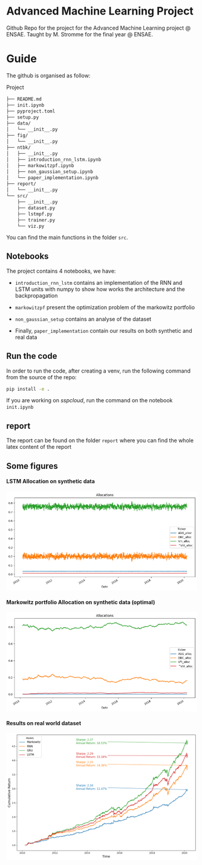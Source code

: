 # Advanced Machine Learning Project

Github Repo for the project for the Advanced Machine Learning project @ ENSAE. Taught by M. Stromme for the final year @ ENSAE.

# Guide

The github is organised as follow:

Project

    ├── README.md
    ├── init.ipynb
    ├── pyproject.toml
    ├── setup.py
    ├── data/
    │   └── __init__.py
    ├── fig/
    │   └── __init__.py
    ├── ntbk/
    │   ├── __init__.py
    │   ├── introduction_rnn_lstm.ipynb
    │   ├── markowitzpf.ipynb
    │   ├── non_gaussian_setup.ipynb
    │   └── paper_implementation.ipynb
    ├── report/
    │   └── __init__.py
    └── src/
        ├── __init__.py
        ├── dataset.py
        ├── lstmpf.py
        ├── trainer.py
        └── viz.py

You can find the main functions in the folder ``src``. 

## Notebooks

The project contains 4 notebooks, we have:

* ``introduction_rnn_lstm`` contains an implementation of the RNN and LSTM units with numpy to show how works the architecture and the backpropagation

* ``markowitzpf`` present the optimization problem of the markowitz portfolio

* ``non_gaussian_setup`` contains an analyse of the dataset

* Finally, ``paper_implementation`` contain our results on both synthetic and real data

## Run the code

In order to run the code, after creating a venv, run the following command from the source of the repo:

```bash
pip install -e .
```

If you are working on *sspcloud*, run the command on the notebook ``init.ipynb``

## report

The report can be found on the folder ``report`` where you can find the whole latex content of the report

## Some figures


#### LSTM Allocation on synthetic data
![LSTM Allocation](./fig/allocations_lstm_synthetic.png)

#### Markowitz portfolio Allocation on synthetic data (optimal)
![MKZ Allocation](./fig/allocations_markow_synthetic.png)


#### Results on real world dataset

![CUMRETURN](./fig/cumreturn_real.png)